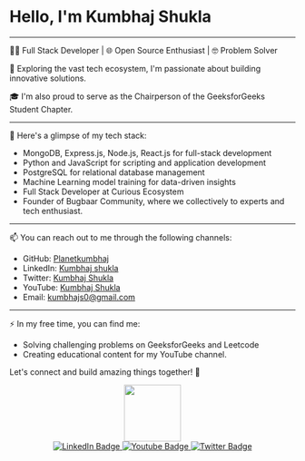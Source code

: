# Hello, I'm Kumbhaj Shukla
----

👨‍💻 Full Stack Developer | 🌐 Open Source Enthusiast | 🤓 Problem Solver

🌱 Exploring the vast tech ecosystem, I'm passionate about building innovative solutions.

🎓 I'm also proud to serve as the Chairperson of the GeeksforGeeks Student Chapter.

----
🚀 Here's a glimpse of my tech stack:
- MongoDB, Express.js, Node.js, React.js for full-stack development
- Python and JavaScript for scripting and application development
- PostgreSQL for relational database management
- Machine Learning model training for data-driven insights
- Full Stack Developer at Curious Ecosystem
- Founder of Bugbaar Community, where we collectively to experts and tech enthusiast.
----
📫 You can reach out to me through the following channels:
- GitHub: [Planetkumbhaj](https://github.com/planetkumbhaj)
- LinkedIn: [Kumbhaj shukla](https://img.shields.io/badge/-kakbar-blue?style=flat&logo=Linkedin&logoColor=white)
- Twitter: [Kumbhaj Shukla](https://twitter.com/planetkumbhaj)
- YouTube: [Kumbhaj Shukla](https://www.youtube.com/kumbhaj)
- Email: kumbhajs0@gmail.com
- ---
⚡ In my free time, you can find me:
- Solving challenging problems on GeeksforGeeks and Leetcode
- Creating educational content for my YouTube channel.

Let's connect and build amazing things together! 🚀

<!---
PlanetKumbhaj/PlanetKumbhaj is a ✨ special ✨ repository because its `README.md` (this file) appears on your GitHub profile.
You can click the Preview link to take a look at your changes.
--->

<div id="header" align="center">
  <img src="https://media.giphy.com/media/M9gbBd9nbDrOTu1Mqx/giphy.gif" width="100"/>
</div>

<div id="badges">
<div align="center">
  <a href="https://www.linkedin.com/in/kumbhaj/">
    <img src="https://img.shields.io/badge/LinkedIn-blue?style=for-the-badge&logo=linkedin&logoColor=white" alt="LinkedIn Badge"/>
  </a>
  <a href="https://www.youtube.com/channel/UCLg2UIBodXfd5Ouwhj7X5bw">
    <img src="https://img.shields.io/badge/YouTube-red?style=for-the-badge&logo=youtube&logoColor=white" alt="Youtube Badge"/>
  </a>
  <a href="https://twitter.com/planetkumbhaj">
    <img src="https://img.shields.io/badge/Twitter-blue?style=for-the-badge&logo=twitter&logoColor=white" alt="Twitter Badge"/>
  </a>
  </div>
</div>
<div align="center">
  <img src="https://komarev.com/ghpvc/?username=your-github-username&style=flat-square&color=blue" alt=""/>
  





